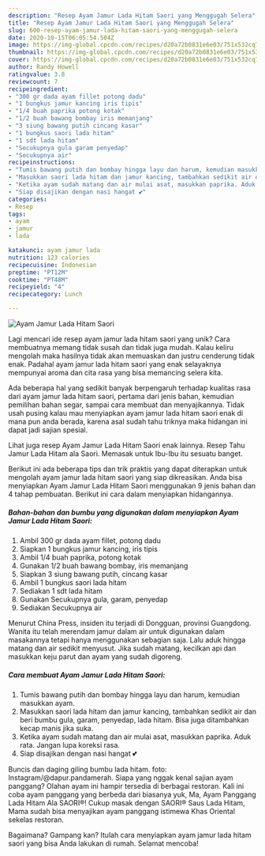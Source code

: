 ```yaml
---
description: "Resep Ayam Jamur Lada Hitam Saori yang Menggugah Selera"
title: "Resep Ayam Jamur Lada Hitam Saori yang Menggugah Selera"
slug: 600-resep-ayam-jamur-lada-hitam-saori-yang-menggugah-selera
date: 2020-10-15T06:05:54.504Z
image: https://img-global.cpcdn.com/recipes/d20a72b0831e6e03/751x532cq70/ayam-jamur-lada-hitam-saori-foto-resep-utama.jpg
thumbnail: https://img-global.cpcdn.com/recipes/d20a72b0831e6e03/751x532cq70/ayam-jamur-lada-hitam-saori-foto-resep-utama.jpg
cover: https://img-global.cpcdn.com/recipes/d20a72b0831e6e03/751x532cq70/ayam-jamur-lada-hitam-saori-foto-resep-utama.jpg
author: Randy Howell
ratingvalue: 3.8
reviewcount: 7
recipeingredient:
- "300 gr dada ayam fillet potong dadu"
- "1 bungkus jamur kancing iris tipis"
- "1/4 buah paprika potong kotak"
- "1/2 buah bawang bombay iris memanjang"
- "3 siung bawang putih cincang kasar"
- "1 bungkus saori lada hitam"
- "1 sdt lada hitam"
- "Secukupnya gula garam penyedap"
- "Secukupnya air"
recipeinstructions:
- "Tumis bawang putih dan bombay hingga layu dan harum, kemudian masukkan ayam."
- "Masukkan saori lada hitam dan jamur kancing, tambahkan sedikit air dan beri bumbu gula, garam, penyedap, lada hitam. Bisa juga ditambahkan kecap manis jika suka."
- "Ketika ayam sudah matang dan air mulai asat, masukkan paprika. Aduk rata. Jangan lupa koreksi rasa."
- "Siap disajikan dengan nasi hangat 💕"
categories:
- Resep
tags:
- ayam
- jamur
- lada

katakunci: ayam jamur lada 
nutrition: 123 calories
recipecuisine: Indonesian
preptime: "PT12M"
cooktime: "PT48M"
recipeyield: "4"
recipecategory: Lunch

---
```



![Ayam Jamur Lada Hitam Saori](https://img-global.cpcdn.com/recipes/d20a72b0831e6e03/751x532cq70/ayam-jamur-lada-hitam-saori-foto-resep-utama.jpg)

Lagi mencari ide resep ayam jamur lada hitam saori yang unik? Cara membuatnya memang tidak susah dan tidak juga mudah. Kalau keliru mengolah maka hasilnya tidak akan memuaskan dan justru cenderung tidak enak. Padahal ayam jamur lada hitam saori yang enak selayaknya mempunyai aroma dan cita rasa yang bisa memancing selera kita.

Ada beberapa hal yang sedikit banyak berpengaruh terhadap kualitas rasa dari ayam jamur lada hitam saori, pertama dari jenis bahan, kemudian pemilihan bahan segar, sampai cara membuat dan menyajikannya. Tidak usah pusing kalau mau menyiapkan ayam jamur lada hitam saori enak di mana pun anda berada, karena asal sudah tahu triknya maka hidangan ini dapat jadi sajian spesial.

Lihat juga resep Ayam Jamur Lada Hitam Saori enak lainnya. Resep Tahu Jamur Lada Hitam ala Saori. Memasak untuk Ibu-Ibu itu sesuatu banget.


Berikut ini ada beberapa tips dan trik praktis yang dapat diterapkan untuk mengolah ayam jamur lada hitam saori yang siap dikreasikan. Anda bisa menyiapkan Ayam Jamur Lada Hitam Saori menggunakan 9 jenis bahan dan 4 tahap pembuatan. Berikut ini cara dalam menyiapkan hidangannya.

<!--inarticleads1-->

##### Bahan-bahan dan bumbu yang digunakan dalam menyiapkan Ayam Jamur Lada Hitam Saori:

1. Ambil 300 gr dada ayam fillet, potong dadu
1. Siapkan 1 bungkus jamur kancing, iris tipis
1. Ambil 1/4 buah paprika, potong kotak
1. Gunakan 1/2 buah bawang bombay, iris memanjang
1. Siapkan 3 siung bawang putih, cincang kasar
1. Ambil 1 bungkus saori lada hitam
1. Sediakan 1 sdt lada hitam
1. Gunakan Secukupnya gula, garam, penyedap
1. Sediakan Secukupnya air


Menurut China Press, insiden itu terjadi di Dongguan, provinsi Guangdong. Wanita itu telah merendam jamur dalam air untuk digunakan dalam masakannya tetapi hanya menggunakan sebagian saja. Lalu aduk hingga matang dan air sedikit menyusut. Jika sudah matang, kecilkan api dan masukkan keju parut dan ayam yang sudah digoreng. 

<!--inarticleads2-->

##### Cara membuat Ayam Jamur Lada Hitam Saori:

1. Tumis bawang putih dan bombay hingga layu dan harum, kemudian masukkan ayam.
1. Masukkan saori lada hitam dan jamur kancing, tambahkan sedikit air dan beri bumbu gula, garam, penyedap, lada hitam. Bisa juga ditambahkan kecap manis jika suka.
1. Ketika ayam sudah matang dan air mulai asat, masukkan paprika. Aduk rata. Jangan lupa koreksi rasa.
1. Siap disajikan dengan nasi hangat 💕


Buncis dan daging giling bumbu lada hitam. foto: Instagram/@dapur.pandamerah. Siapa yang nggak kenal sajian ayam panggang? Olahan ayam ini hampir tersedia di berbagai restoran. Kali ini coba ayam panggang yang berbeda dari biasanya yuk, Ma, Ayam Panggang Lada Hitam Ala SAORI®! Cukup masak dengan SAORI® Saus Lada Hitam, Mama sudah bisa menyajikan ayam panggang istimewa Khas Oriental sekelas restoran. 

Bagaimana? Gampang kan? Itulah cara menyiapkan ayam jamur lada hitam saori yang bisa Anda lakukan di rumah. Selamat mencoba!
